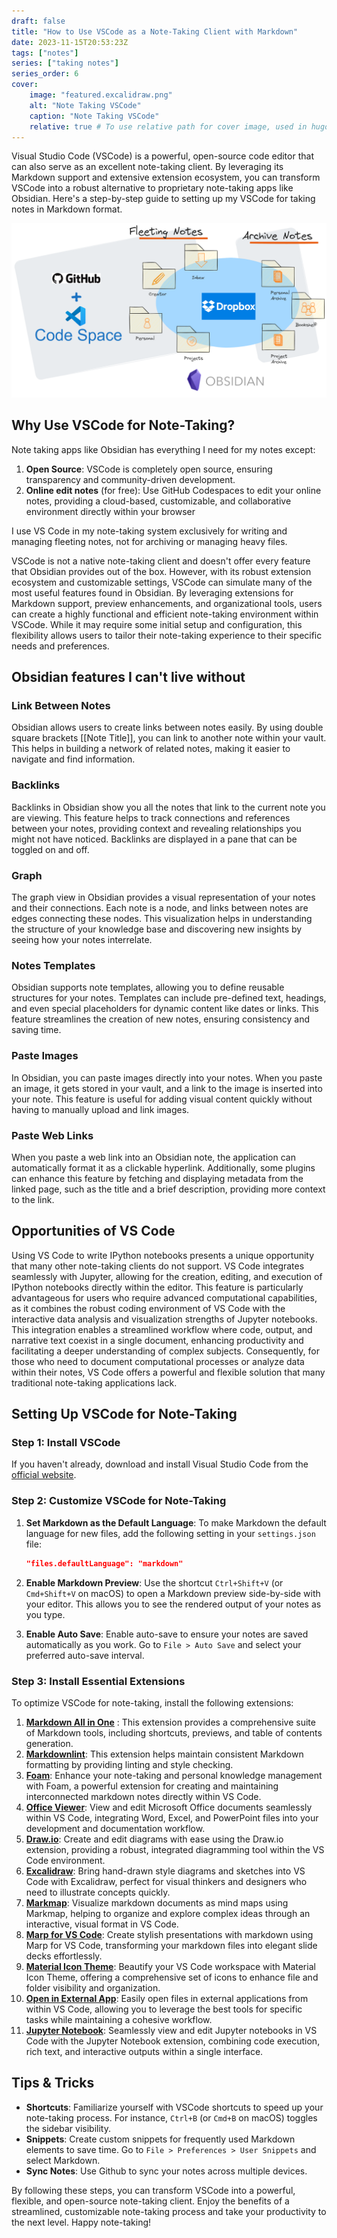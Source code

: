 ```yaml
---
draft: false
title: "How to Use VSCode as a Note-Taking Client with Markdown"
date: 2023-11-15T20:53:23Z
tags: ["notes"]
series: ["taking notes"]
series_order: 6
cover:
    image: "featured.excalidraw.png"
    alt: "Note Taking VSCode"
    caption: "Note Taking VSCode"
    relative: true # To use relative path for cover image, used in hugo Page-bundles
---
```


Visual Studio Code (VSCode) is a powerful, open-source code editor that can also serve as an excellent note-taking client. By leveraging its Markdown support and extensive extension ecosystem, you can transform VSCode into a robust alternative to proprietary note-taking apps like Obsidian. Here's a step-by-step guide to setting up my VSCode for taking notes in Markdown format.

![featured](featured.excalidraw.png)

## Why Use VSCode for Note-Taking?

Note taking apps like Obsidian has everything I need for my notes except:

1. **Open Source**: VSCode is completely open source, ensuring transparency and community-driven development.
2. **Online edit notes** (for free): Use GitHub Codespaces to edit your online notes, providing a cloud-based, customizable, and collaborative environment directly within your browser

I use VS Code in my note-taking system exclusively for writing and managing fleeting notes, not for archiving or managing heavy files.

VSCode is not a native note-taking client and doesn't offer every feature that Obsidian provides out of the box. However, with its robust extension ecosystem and customizable settings, VSCode can simulate many of the most useful features found in Obsidian. By leveraging extensions for Markdown support, preview enhancements, and organizational tools, users can create a highly functional and efficient note-taking environment within VSCode. While it may require some initial setup and configuration, this flexibility allows users to tailor their note-taking experience to their specific needs and preferences.

## Obsidian features I can't live without

### Link Between Notes

Obsidian allows users to create links between notes easily. By using double square brackets [[Note Title]], you can link to another note within your vault. This helps in building a network of related notes, making it easier to navigate and find information.

### Backlinks

Backlinks in Obsidian show you all the notes that link to the current note you are viewing. This feature helps to track connections and references between your notes, providing context and revealing relationships you might not have noticed. Backlinks are displayed in a pane that can be toggled on and off.

### Graph

The graph view in Obsidian provides a visual representation of your notes and their connections. Each note is a node, and links between notes are edges connecting these nodes. This visualization helps in understanding the structure of your knowledge base and discovering new insights by seeing how your notes interrelate.

### Notes Templates

Obsidian supports note templates, allowing you to define reusable structures for your notes. Templates can include pre-defined text, headings, and even special placeholders for dynamic content like dates or links. This feature streamlines the creation of new notes, ensuring consistency and saving time.

### Paste Images

In Obsidian, you can paste images directly into your notes. When you paste an image, it gets stored in your vault, and a link to the image is inserted into your note. This feature is useful for adding visual content quickly without having to manually upload and link images.

### Paste Web Links

When you paste a web link into an Obsidian note, the application can automatically format it as a clickable hyperlink. Additionally, some plugins can enhance this feature by fetching and displaying metadata from the linked page, such as the title and a brief description, providing more context to the link.

## Opportunities of VS Code

Using VS Code to write IPython notebooks presents a unique opportunity that many other note-taking clients do not support. VS Code integrates seamlessly with Jupyter, allowing for the creation, editing, and execution of IPython notebooks directly within the editor. This feature is particularly advantageous for users who require advanced computational capabilities, as it combines the robust coding environment of VS Code with the interactive data analysis and visualization strengths of Jupyter notebooks. This integration enables a streamlined workflow where code, output, and narrative text coexist in a single document, enhancing productivity and facilitating a deeper understanding of complex subjects. Consequently, for those who need to document computational processes or analyze data within their notes, VS Code offers a powerful and flexible solution that many traditional note-taking applications lack.

## Setting Up VSCode for Note-Taking

### Step 1: Install VSCode

If you haven't already, download and install Visual Studio Code from the [official website](https://code.visualstudio.com/).

### Step 2: Customize VSCode for Note-Taking

1. **Set Markdown as the Default Language**: To make Markdown the default language for new files, add the following setting in your `settings.json` file:

   ```json
   "files.defaultLanguage": "markdown"
   ```
2. **Enable Markdown Preview**: Use the shortcut `Ctrl+Shift+V` (or `Cmd+Shift+V` on macOS) to open a Markdown preview side-by-side with your editor. This allows you to see the rendered output of your notes as you type.
3. **Enable Auto Save**: Enable auto-save to ensure your notes are saved automatically as you work. Go to `File > Auto Save` and select your preferred auto-save interval.

### Step 3: Install Essential Extensions

To optimize VSCode for note-taking, install the following extensions:

1. [**Markdown All in One**](https://github.com/yzhang-gh/vscode-markdown) : This extension provides a comprehensive suite of Markdown tools, including shortcuts, previews, and table of contents generation.
2. [**Markdownlint**](https://github.com/DavidAnson/vscode-markdownlint): This extension helps maintain consistent Markdown formatting by providing linting and style checking.
3. [**Foam**](https://github.com/foambubble/foam): Enhance your note-taking and personal knowledge management with Foam, a powerful extension for creating and maintaining interconnected markdown notes directly within VS Code.
4. [**Office Viewer**](https://github.com/cweijan/vscode-office): View and edit Microsoft Office documents seamlessly within VS Code, integrating Word, Excel, and PowerPoint files into your development and documentation workflow.
5. [**Draw.io**](https://github.com/hediet/vscode-drawio): Create and edit diagrams with ease using the Draw.io extension, providing a robust, integrated diagramming tool within the VS Code environment.
6. [**Excalidraw**](https://github.com/excalidraw/excalidraw-vscode#master): Bring hand-drawn style diagrams and sketches into VS Code with Excalidraw, perfect for visual thinkers and designers who need to illustrate concepts quickly.
7. [**Markmap**](https://github.com/markmap/markmap-vscode): Visualize markdown documents as mind maps using Markmap, helping to organize and explore complex ideas through an interactive, visual format in VS Code.
8. [**Marp for VS Code**](https://github.com/marp-team/marp-vscode): Create stylish presentations with markdown using Marp for VS Code, transforming your markdown files into elegant slide decks effortlessly.
9. [**Material Icon Theme**](https://github.com/material-extensions/vscode-material-icon-theme): Beautify your VS Code workspace with Material Icon Theme, offering a comprehensive set of icons to enhance file and folder visibility and organization.
10. [**Open in External App**](https://github.com/tjx666/open-in-external-app): Easily open files in external applications from within VS Code, allowing you to leverage the best tools for specific tasks while maintaining a cohesive workflow.
11. [**Jupyter Notebook**](https://github.com/Microsoft/vscode-jupyter): Seamlessly view and edit Jupyter notebooks in VS Code with the Jupyter Notebook extension, combining code execution, rich text, and interactive outputs within a single interface.

## Tips & Tricks

- **Shortcuts**: Familiarize yourself with VSCode shortcuts to speed up your note-taking process. For instance, `Ctrl+B` (or `Cmd+B` on macOS) toggles the sidebar visibility.
- **Snippets**: Create custom snippets for frequently used Markdown elements to save time. Go to `File > Preferences > User Snippets` and select Markdown.
- **Sync Notes**: Use Github to sync your notes across multiple devices.

By following these steps, you can transform VSCode into a powerful, flexible, and open-source note-taking client. Enjoy the benefits of a streamlined, customizable note-taking process and take your productivity to the next level. Happy note-taking!
